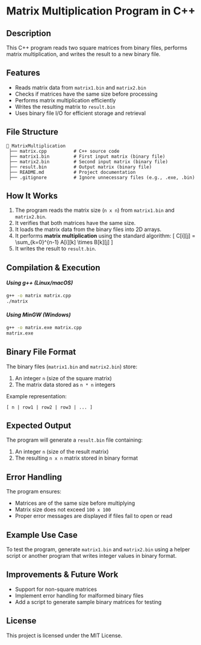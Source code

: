 # Matrix Multiplication Program in C++

## Description
This C++ program reads two square matrices from binary files, performs matrix multiplication, and writes the result to a new binary file.

## Features
- Reads matrix data from `matrix1.bin` and `matrix2.bin`
- Checks if matrices have the same size before processing
- Performs matrix multiplication efficiently
- Writes the resulting matrix to `result.bin`
- Uses binary file I/O for efficient storage and retrieval

## File Structure
```
📂 MatrixMultiplication
 ├── matrix.cpp          # C++ source code
 ├── matrix1.bin         # First input matrix (binary file)
 ├── matrix2.bin         # Second input matrix (binary file)
 ├── result.bin          # Output matrix (binary file)
 ├── README.md           # Project documentation
 ├── .gitignore          # Ignore unnecessary files (e.g., .exe, .bin)
```

## How It Works
1. The program reads the matrix size (`n x n`) from `matrix1.bin` and `matrix2.bin`.
2. It verifies that both matrices have the same size.
3. It loads the matrix data from the binary files into 2D arrays.
4. It performs **matrix multiplication** using the standard algorithm:
   \[
   C[i][j] = \sum_{k=0}^{n-1} A[i][k] \times B[k][j]
   \]
5. It writes the result to `result.bin`.

## Compilation & Execution
#### *Using g++ (Linux/macOS)*
```sh
g++ -o matrix matrix.cpp
./matrix
```

#### *Using MinGW (Windows)*
```sh
g++ -o matrix.exe matrix.cpp
matrix.exe
```

## Binary File Format
The binary files (`matrix1.bin` and `matrix2.bin`) store:
1. An integer `n` (size of the square matrix)
2. The matrix data stored as `n * n` integers

Example representation:
```
[ n | row1 | row2 | row3 | ... ]
```

## Expected Output
The program will generate a `result.bin` file containing:
1. An integer `n` (size of the result matrix)
2. The resulting `n x n` matrix stored in binary format

## Error Handling
The program ensures:
- Matrices are of the same size before multiplying
- Matrix size does not exceed `100 x 100`
- Proper error messages are displayed if files fail to open or read

## Example Use Case
To test the program, generate `matrix1.bin` and `matrix2.bin` using a helper script or another program that writes integer values in binary format.

## Improvements & Future Work
- Support for non-square matrices
- Implement error handling for malformed binary files
- Add a script to generate sample binary matrices for testing

## License
This project is licensed under the MIT License.


